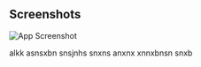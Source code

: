 
## Screenshots

![App Screenshot](https://via.placeholder.com/468x300?text=App+Screenshot+Here)

alkk
asnsxbn
snsjnhs
snxns
anxnx
xnnxbnsn
snxb
